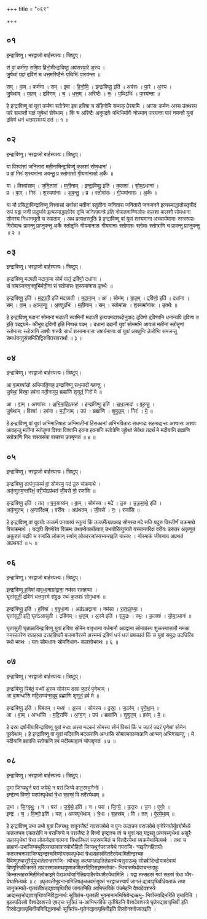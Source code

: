 +++
title = "०६९"

+++


## ०१
इन्द्राविष्णू। भरद्वाजो बार्हस्पत्यः। त्रिष्टुप्।

सं वां॒ कर्म॑णा॒ समि॒षा हि॑नो॒मीन्द्रा॑विष्णू॒ अप॑सस्पा॒रे अ॒स्य ।  
जु॒षेथां॑ य॒ज्ञं द्रवि॑णं च धत्त॒मरि॑ष्टैर्नः प॒थिभिः॑ पा॒रय॑न्ता ॥

सम् । वा॒म् । कर्म॑णा । सम् । इ॒षा । हि॒नो॒मि॒ । इन्द्रा॑विष्णू॒ इति॑ । अप॑सः । पा॒रे । अ॒स्य ।  
जु॒षेथा॑म् । य॒ज्ञम् । द्रवि॑णम् । च॒ । ध॒त्त॒म् । अरि॑ष्टैः । नः॒ । प॒थिऽभिः॑ । पा॒रय॑न्ता ॥

हे इन्द्राविष्णू वां युवां कर्मणा स्तोत्रेणा इषा हविषा च संहिनोमि सम्यक् प्रेरयामि । अपसः कर्मणः अस्य उक्थस्य पारे समाप्तौ यज्ञं जुषेथां सेवेथाम् । किं च अरिष्टैः अनुपद्रवैः पथिभिर्मार्गैः नोस्मान् पारयन्ता पारं नयन्तौ युवां द्रविणं धनं धत्तमस्मभ्यं दत्तं ॥ १ ॥

## ०२
इन्द्राविष्णू। भरद्वाजो बार्हस्पत्यः। त्रिष्टुप्।

या विश्वा॑सां जनि॒तारा॑ मती॒नामिन्द्रा॒विष्णू॑ क॒लशा॑ सोम॒धाना॑ ।  
प्र वां॒ गिरः॑ श॒स्यमा॑ना अवन्तु॒ प्र स्तोमा॑सो गी॒यमा॑नासो अ॒र्कैः ॥

या । विश्वा॑साम् । ज॒नि॒तारा॑ । म॒ती॒नाम् । इन्द्रा॒विष्णू॒ इति॑ । क॒लशा॑ । सो॒म॒ऽधाना॑ ।  
प्र । वा॒म् । गिरः॑ । श॒स्यमा॑नाः । अ॒व॒न्तु॒ । प्र । स्तोमा॑सः । गी॒यमा॑नासः । अ॒र्कैः ॥

या यौ प्रसिद्धाविन्द्राविष्णू विश्वासां सर्वासां मतीनां स्तुतीनां जनितारा जनितारौ जनजनने इत्यस्माद्धातोस्तृचीदं रूपं यद्वा जनी प्रादुर्भावे इत्यस्माद्धातोरेव तृचि जनितामन्त्रे इति नोपातनाण्णिलोपः कलशा कलशौ सोमधाना सोमस्य निधानभूतौ च स्याताम् । अथ प्रत्यक्षस्तुतिः हे इन्द्राविष्णू वां युवां शस्यमाना अच्चार्यमाणाः श्स्त्ररूपाः गिरोवाचः प्रावन्तु प्राप्नुवन्तु अर्कैः स्तोतृभिः गीयमानासः गीयमानाः स्तोमासः स्तोमाः स्तोत्राणि च प्रावन्तु प्राप्नुवन्तु ॥ २ ॥

## ०३
इन्द्राविष्णू। भरद्वाजो बार्हस्पत्यः। त्रिष्टुप्।

इन्द्रा॑विष्णू मदपती मदाना॒मा सोमं॑ यातं॒ द्रवि॑णो॒ दधा॑ना ।  
सं वा॑मञ्जन्त्व॒क्तुभि॑र्मती॒नां सं स्तोमा॑सः श॒स्यमा॑नास उ॒क्थैः ॥

इन्द्रा॑विष्णू॒ इति॑ । म॒द॒प॒ती॒ इति॑ मदऽपती । म॒दा॒ना॒म् । आ । सोम॑म् । या॒त॒म् । द्रवि॑णो॒ इति॑ । दधा॑ना ।  
सम् । वा॒म् । अ॒ञ्ज॒न्तु॒ । अ॒क्तुऽभिः॑ । म॒ती॒नाम् । सम् । स्तोमा॑सः । श॒स्यमा॑नासः । उ॒क्थैः ॥

हे इन्द्राविष्णू मदानां सोमानां मदपती स्वामिनौ मदपती इत्यत्रमदशब्दोनुवादः द्रविणो द्रविणानि धनान्यपि द्रविणा उ इति पदद्वयमे- कीभूय द्रविणौ इति निष्पन्नं पदम् । दधाना ददानौ युवां सोममभि आयातं मतीनां स्तोतॄणां स्तोमासः स्तोत्राणि उक्थैः शस्त्रैः सार्धं शस्यमानासः उषार्यमाणाः वां युवां अक्तुभिः तेजोभिः समजन्तु समर्धयन्तुसंसमितिद्विरुक्तिरावरार्था ॥ ३ ॥

## ०४
इन्द्राविष्णू। भरद्वाजो बार्हस्पत्यः। त्रिष्टुप्।

आ वा॒मश्वा॑सो अभिमाति॒षाह॒ इन्द्रा॑विष्णू सध॒मादो॑ वहन्तु ।  
जु॒षेथां॒ विश्वा॒ हव॑ना मती॒नामुप॒ ब्रह्मा॑णि शृणुतं॒ गिरो॑ मे ॥

आ । वा॒म् । अश्वा॑सः । अ॒भि॒मा॒ति॒ऽसहः॑ । इन्द्रा॑विष्णू॒ इति॑ । स॒ध॒ऽमादः॑ । व॒ह॒न्तु॒ ।  
जु॒षेथा॑म् । विश्वा॑ । हव॑ना । म॒ती॒नाम् । उप॑ । ब्रह्मा॑णि । शृ॒णु॒त॒म् । गिरः॑ । मे॒ ॥

हे इन्द्राविष्णू वां युवां अभिमातिषाहः अभिमातीनां हिंसकानां अभिभवितारः सधमादः सहमाद्यन्तः अश्वासः अश्वाः आवहन्तु मतीनां स्तोतॄणां विश्वा विश्वानि हवना हवनानि स्तोत्रेणि जुषेथां सेवेथां तदर्थं मे मदीयानि ब्रह्माणि स्तोत्राणि गिरः शस्त्ररूपा वाचश्च उपश्रृणतं ॥ ४ ॥

## ०५
इन्द्राविष्णू। भरद्वाजो बार्हस्पत्यः। त्रिष्टुप्।

इन्द्रा॑विष्णू॒ तत्प॑न॒याय्यं॑ वां॒ सोम॑स्य॒ मद॑ उ॒रु च॑क्रमाथे ।  
अकृ॑णुतम॒न्तरि॑क्षं॒ वरी॒योऽप्र॑थतं जी॒वसे॑ नो॒ रजां॑सि ॥

इन्द्रा॑विष्णू॒ इति॑ । तत् । प॒न॒याय्य॑म् । वा॒म् । सोम॑स्य । मदे॑ । उ॒रु । च॒क्र॒मा॒थे॒ इति॑ ।  
अकृ॑णुतम् । अ॒न्तरि॑क्षम् । वरी॑यः । अप्र॑थतम् । जी॒वसे॑ । नः॒ । रजां॑सि ॥

हे इन्द्राविष्णू वां युवयोः तत्कर्म पनयाय्यं स्तुत्यं किं तत्कर्मेत्यतआह सोमस्य मदे सति यदुरु विस्तीर्णं चक्रमाथे विचक्रमाथे । यद्यपि विष्णोरेव विक्रमः तथाप्येकार्थत्वात् उभयोरित्युच्यते यच्चान्तरिक्षं वरीयः उरुतरं अकृणुतं अकुरुतं यदपि च रजांसि लोकान् सर्वान् लोकारजांस्यच्यन्तइति यास्कः । नोस्माकं जीवनाय अप्रथतं अप्रथयतं ॥ ५ ॥

## ०६
इन्द्राविष्णू। भरद्वाजो बार्हस्पत्यः। त्रिष्टुप्।

इन्द्रा॑विष्णू ह॒विषा॑ वावृधा॒नाग्रा॑द्वाना॒ नम॑सा रातहव्या ।  
घृता॑सुती॒ द्रवि॑णं धत्तम॒स्मे स॑मु॒द्रः स्थः॑ क॒लशः॑ सोम॒धानः॑ ॥

इन्द्रा॑विष्णू॒ इति॑ । ह॒विषा॑ । व॒वृ॒धा॒ना । अग्र॑ऽअद्वाना । नम॑सा । रा॒त॒ऽह॒व्या॒ ।  
घृता॑सुती॒ इति॒ घृत॑ऽआसुती । द्रवि॑णम् । ध॒त्त॒म् । अ॒स्मे इति॑ । स॒मु॒द्रः । स्थः॒ । क॒लशः॑ । सो॒म॒ऽधानः॑ ॥

घृतासुती घृतान्नाविन्द्राविष्णू युवां हविषा सोमेन वावृधाना वर्धमानौ अग्रद्वाना सोमाग्रस्य शुक्रस्यात्तारौ नमसा नमस्कारेण रातहव्या दत्तहविष्कौ यजमानैरस्मे अस्मम्यं द्रविणं धनं धत्तं प्रयच्छतं किं च युवां समुद्रः उदधिरिव स्थो भवथः । यतः सोमधानः सोमनिधान- कलशोभवथः ॥ ६ ॥

## ०७
इन्द्राविष्णू। भरद्वाजो बार्हस्पत्यः। त्रिष्टुप्।

इन्द्रा॑विष्णू॒ पिब॑तं॒ मध्वो॑ अ॒स्य सोम॑स्य दस्रा ज॒ठरं॑ पृणेथाम् ।  
आ वा॒मन्धां॑सि मदि॒राण्य॑ग्म॒न्नुप॒ ब्रह्मा॑णि शृणुतं॒ हवं॑ मे ॥

इन्द्रा॑विष्णू॒ इति॑ । पिब॑तम् । मध्वः॑ । अ॒स्य । सोम॑स्य । द॒स्रा॒ । ज॒ठर॑म् । पृ॒णे॒था॒म् ।  
आ । वा॒म् । अन्धां॑सि । म॒दि॒राणि॑ । अ॒ग्म॒न् । उप॑ । ब्रह्मा॑णि । शृ॒णु॒त॒म् । हव॑म् । मे॒ ॥

हे दस्रा दर्शनीयाविन्द्राविष्णू युवां मध्वः अस्य मदकरं सोमस्य सोमं पिबतं किं च जठरं उदरं पृणेथां सोमेन पूरयेथाम् । हे इन्द्राविष्णू वां युवां मदिराणि मदकराणि अन्धांसि सोमात्मकान्यन्नानि आग्मन् अभिगच्छन्तु । मे मदीयानि ब्रह्माणि स्तोत्राणि हवं मदीयमाह्वानं चोपशृणतं ॥ ७ ॥

## ०८
इन्द्राविष्णू। भरद्वाजो बार्हस्पत्यः। त्रिष्टुप्।

उ॒भा जि॑ग्यथु॒र्न परा॑ जयेथे॒ न परा॑ जिग्ये कत॒रश्च॒नैनोः॑ ।  
इन्द्र॑श्च विष्णो॒ यदप॑स्पृधेथां त्रे॒धा स॒हस्रं॒ वि तदै॑रयेथाम् ॥

उ॒भा । जि॒ग्य॒थुः॒ । न । परा॑ । ज॒ये॒थे॒ इति॑ । न । परा॑ । जि॒ग्ये॒ । क॒त॒रः । च॒न । ए॒नोः॒ ।  
इन्द्रः॑ । च॒ । वि॒ष्णो॒ इति॑ । यत् । अप॑स्पृधेथाम् । त्रे॒धा । स॒हस्र॑म् । वि । तत् । ऐ॒र॒ये॒था॒म् ॥

हे इन्द्राविष्णू उभा उभौ युवां जिग्यथुः शत्रूनजैष्टं नपराजयेथे न पुनः कदाचन पराजयेथे एनोरेनयोर्युवयोर्मध्ये कतरश्चन एकतरोपि न पराजिग्ये न पराजैष्ट हे विष्णो इन्द्राश्च त्वं च युवां यत् यद्वस्तु प्रत्यपस्पृधेथां असुरैः सहास्पृधेथां त्रेधा लोकवेदवागात्मना त्रिधास्थितं सहस्रममितं च वितदैरयेथां व्यक्रमेथामित्यर्थः । तथा च ब्राह्मणं-उभाजिग्यथुरित्यच्छावाकस्योभौहितौ जिग्यथुर्नपराजयेथे नपराजि- ग्यइतिनहितयोः कतरश्चनपराजिग्यइन्द्रश्चविष्णोयदपस्पृधेथां त्रेधासहस्रंवितदैरयेथामितीन्द्रश्चह वैविष्णुश्चासुरैर्युयुधातेतान्हस्मजि- त्वोचतुः कल्पामहाइतितेहतथेत्यसुराऊचुः सोब्रवीदिन्द्रोयावदेवायं विष्णुस्त्रिर्विक्रमते तावदस्माकमथयुष्माकमितरदितिसइमन्लोका- न्विचक्रमेथोवाचन्तदाहुः किन्तत्सहस्रमितीमेलोकाइमे वेदाअथोवागितिब्रयादैरयेथामैरयेथामिति । यद्वा तत्सहस्रं गवां सहस्रं त्रेधा व्यैर- येथामित्यर्थः ॥ ८ ॥घृतवतीभुवनानामितिषळृचन्नवमंसूक्तं भरद्वाजस्यार्षं जागतं द्यावापृथिवीदेवताकं तथा चानुक्रम्यते-घृतवतीषड्द्यावापृथिवीयं जागतमिति आभिप्लविके पंचमेहनि वैश्वदेवशस्त्रे आद्यस्तृचोद्यावापृथिव्यनिविद्धानार्थः सूत्रितंच-घृतवती भुवनानामभिश्रियेन्द्रऋभु- भिर्वाजवद्भिरिति तृचाविति । बृहस्पतिसवे वैश्वदेवशस्त्रे एषतृचः सूत्रितं च-आभिप्लविके तृतीयेहनि वैश्वदेवशस्त्रे घृतेनद्यावापृथिवी इति तिस्रोद्यावापृथिवीयनिविद्धानार्थाः सूत्रितंच-घृतेनद्यावापृथिवीइति तिस्रोनश्वोजातइति ।